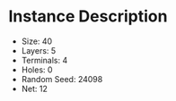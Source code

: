 # Instance Description

* Size: 40
* Layers: 5
* Terminals: 4
* Holes: 0
* Random Seed: 24098
* Net: 12
